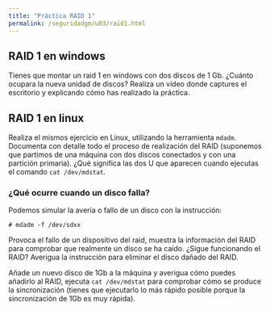 ```yaml
---
title: "Práctica RAID 1"
permalink: /seguridadgm/u03/raid1.html
---
```


## RAID 1 en windows

Tienes que montar un raid 1 en windows con dos discos de 1 Gb. ¿Cuánto ocupara la nueva unidad de discos? Realiza un vídeo donde captures el escritorio y explicando cómo has realizado la práctica.

## RAID 1 en linux

Realiza el mismos ejercicio en Linux, utilizando la herramienta `mdadm`. Documenta con detalle todo el proceso de realización del RAID (suponemos que partimos de una máquina con dos discos conectados y con una partición primaria). ¿Qué significa las dos U que aparecen cuando ejecutas el comando `cat /dev/mdstat`.

### ¿Qué ocurre cuando un disco falla?

Podemos simular la avería o fallo de un disco con la instrucción:

    # mdadm -f /dev/sdxx

Provoca el fallo de un dispositivo del raid, muestra la información del RAID para comprobar que realmente un disco se ha caído. ¿Sigue funcionando el RAID? Averigua la instrucción para eliminar el disco dañado del RAID.

Añade un nuevo disco de 1Gb a la máquina y averigua cómo puedes añadirlo al RAID, ejecuta `cat /dev/mdstat` para comprobar cómo se produce la sincronización (tienes que ejecutarlo lo más rápido posible porque la sincronización de 1Gb es muy rápida).
